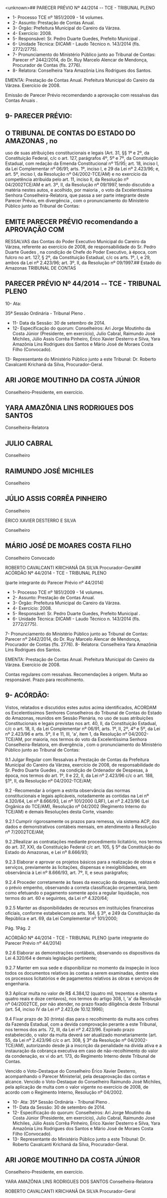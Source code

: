 &lt;unknown&gt;## PARECER PRÉVIO Nº 44/2014 -- TCE - TRIBUNAL PLENO

- 1- Processo TCE nº 1851/2009 - 14 volumes.
- 2- Assunto: Prestação de Contas Anual.
- 3- Órgão: Prefeitura Municipal do Careiro da Várzea.
- 4- Exercício: 2008.
- 5- Responsável: Sr. Pedro Duarte Guedes, Prefeito Municipal .
- 6- Unidade Técnica: DICAMI - Laudo Técnico n. 143/2014 (fls. 2772/2775).
- 7-  Pronunciamento  do Ministério Público  junto  ao Tribunal  de Contas: Parecer  nº 2442/2014, do Dr. Ruy Marcelo Alencar de Mendonça, Procurador de Contas (fls. 2776).
- 8- Relatora: Conselheira Yara Amazônia Lins Rodrigues dos Santos.

EMENTA: Prestação de Contas Anual. Prefeitura  Municipal  do  Careiro  da  Várzea. Exercício de 2008.

Emissão de Parecer Prévio recomendando a aprovação com ressalvas das Contas Anuais .

## 9- PARECER PRÉVIO:

## O TRIBUNAL DE CONTAS DO ESTADO DO AMAZONAS ,  no

uso  de  suas  atribuições  constitucionais  e  legais  (Art.  31,  §§  1º  e  2º,  da  Constituição Federal, c/c o art. 127, parágrafos 4º, 5º e 7º, da Constituição Estadual, com redação da Emenda Constitucional nº 15/95; art. 18, inciso I, da Lei Complementar nº 06/91; arts. 1º, inciso I, e 29 da Lei nº 2.423/96; e, art. 5º, inciso I, da Resolução nº 04/2002-TCE/AM) e no exercício da competência atribuída pelo art. 11, inciso II, da Resolução nº 04/2002TCE/AM e art. 3º, II, da Resolução nº 09/1997, tendo discutido a matéria nestes autos, e acolhido, por  maioria , o  voto  da  Excelentíssima  Senhora  Conselheira-Relatora,  que passa a ser parte integrante deste Parecer Prévio, em divergência , com o pronunciamento do Ministério Público junto ao Tribunal de Contas:

## EMITE PARECER PRÉVIO recomendando a APROVAÇÃO COM

RESSALVAS das Contas do Poder Executivo Municipal do Careiro da Várzea, referente ao exercício de 2008, de responsabilidade do Sr. Pedro Duarte Guedes , na condição de Chefe do Poder Executivo, à época, com fulcro no art. 127, § 2º, da Constituição Estadual, c/c os arts. 1º, I, e 29, ambos da Lei nº 2.423/96; art. 3º, II, da Resolução nº 09/1997.## Estado do Amazonas TRIBUNAL DE CONTAS

## PARECER PRÉVIO Nº 44/2014 -- TCE - TRIBUNAL PLENO

10- Ata:

35ª Sessão Ordinária - Tribunal Pleno .

- 11- Data da Sessão: 30 de setembro de 2014.
- 12-  Especificação  do  quorum: Conselheiros:  Ari  Jorge  Moutinho  da  Costa  Júnior (Presidente,  em  exercício),  Julio  Cabral,  Raimundo  José  Michiles,  Júlio  Assis  Corrêa Pinheiro,  Érico  Xavier  Desterro  e  Silva,  Yara  Amazônia  Lins  Rodrigues  dos  Santos  e Mário José de Moraes Costa Filho (Convocado).

13- Representante do Ministério Público junto a este Tribunal: Dr. Roberto Cavalcanti Krichanã da Silva, Procurador-Geral.

## ARI JORGE MOUTINHO DA COSTA JÚNIOR

Conselheiro-Presidente, em exercício.

## YARA AMAZÔNIA LINS RODRIGUES DOS SANTOS

Conselheira-Relatora

## JULIO CABRAL

Conselheiro

## RAIMUNDO JOSÉ MICHILES

Conselheiro

## JÚLIO ASSIS CORRÊA PINHEIRO

Conselheiro

ÉRICO XAVIER DESTERRO E SILVA

Conselheiro

## MÁRIO JOSÉ DE MOARES COSTA FILHO

Conselheiro Convocado

ROBERTO CAVALCANTI KRICHANÃ DA SILVA Procurador-Geral## ACÓRDÃO Nº 44/2014 - TCE - TRIBUNAL PLENO

(parte integrante do Parecer Prévio nº 44/2014)

- 1- Processo TCE nº 1851/2009 - 14 volumes.
- 2- Assunto: Prestação de Contas Anual.
- 3- Órgão: Prefeitura Municipal do Careiro da Várzea.
- 4- Exercício: 2008.
- 5- Responsável: Sr. Pedro Duarte Guedes, Prefeito Municipal .
- 6- Unidade Técnica: DICAMI - Laudo Técnico n. 143/2014 (fls. 2772/2775).

7-  Pronunciamento  do  Ministério  Público  junto  ao  Tribunal  de  Contas: Parecer  nº 2442/2014, do Dr. Ruy Marcelo Alencar de Mendonça, Procurador de Contas (fls. 2776). 8- Relatora: Conselheira Yara Amazônia Lins Rodrigues dos Santos.

EMENTA: Prestação de  Contas Anual. Prefeitura Municipal do Careiro da Várzea. Exercício de 2008.

Contas  regulares  com  ressalvas.  Recomendações  à origem. Multa ao responsável. Prazo para recolhimento.

## 9- ACÓRDÃO:

Vistos, relatados e  discutidos estes autos acima identificados,  ACORDAM os Excelentíssimos  Senhores  Conselheiros  do  Tribunal  de  Contas  do  Estado  do Amazonas,  reunidos  em Sessão  Plenária,  no  uso  de suas  atribuições Constitucionais  e legais  previstas  nos  art.  40,  II, da  Constituição  Estadual,  c/c  o  art.  18,  II,  da Lei Complementar nº 06/91, arts. 1º, II, 2º, 4º e 5º, da Lei nº 2.423/96 e arts. 5º, II e 11, III, 'a', item 1, da Resolução  nº  04/2002-TCE/AM, por  maioria, nos  termos  do  voto  da Excelentíssima Senhora Conselheira-Relatora, em divergência ,  com o pronunciamento do Ministério Público junto ao Tribunal de Contas:

9.1 Julgar Regular com Ressalvas a Prestação de Contas da Prefeitura Municipal  do  Careiro  da  Várzea,  exercício  de  2008,  de  responsabilidade  do  Sr. Pedro Duarte Guedes , na condição de Ordenador de Despesas, à época, nos termos do art. 1º, II e 22, II, da Lei nº 2.423/96 c/c o art. 188, §1º, II, da Resolução nº 04/2002-TCE/AM;

9.2 -Recomendar à origem a estrita observância das normas constitucionais  e  legais  aplicáveis,  notadamente  as  contidas  na  Lei  nº  4.320/64,  Lei  nº 8.666/93, Lei nº 101/2000 (LRF), Lei nº 2.423/96 (Lei Orgânica do TCE/AM), Resolução nº 04/2002 (Regimento Interno do TCE/AM) e demais Resoluções desta Corte, visando:

9.2.1 Cumprir rigorosamente os prazos para remessa, via sistema ACP, dos dados e demonstrativos contábeis mensais, em atendimento à Resolução nº 7/2002TCE/AM;

9.2.2Realizar  as  contratações  mediante procedimento  licitatório,  nos termos do art. 37, XXI, da Constituição Federal c/c art. 105, § 5º da Constituição do Estado do Amazonas, e Lei nº 8.666/93;

9.2.3 Elaborar e aprovar os projetos básicos para a realização de obras e serviços, previamente às licitações, dispensas e inexigibilidades, em observância à Lei nº 8.666/93, art. 7º, II, e seus parágrafos;

9.2.4 Proceder corretamente às fases da execução da despesa, realizando o prévio empenho, observando a correta classificação orçamentária, bem como efetuando o pagamento somente após a regular liquidação, nos termos do art. 60 e seguintes, da Lei nº 4.320/64;

9.2.5  Manter  as  disponibilidades  de  recursos  em  instituições  financeiras oficiais, conforme estabelecem os arts. 164, § 3º, e 249 da Constituição da República e art. 69, da Lei Complementar nº 101/2000;

Pág. 1Pág. 2

ACÓRDÃO Nº 44/2014 - TCE - TRIBUNAL PLENO (parte integrante do Parecer Prévio nº 44/2014)

9.2.6 Elaborar as demonstrações contábeis, observando os dispositivos da Lei 4.320/64 e demais legislação pertinente;

9.2.7 Manter em sua sede e disponibilizar no momento da  inspeção in loco todos  os  documentos  relativos  às  contas  a  serem  examinadas,  dentre  eles  os processos licitatórios e de pagamentos relativos às obras e serviços de engenharia.

9.3 Aplicar multa no valor de R$ 4.384,12 (quatro mil, trezentos e oitenta e quatro reais e doze centavos), nos termos do artigo 308, I, 'a' da Resolução nº 04/2002TCE, por não atender, no prazo fixado diligência deste Tribunal (art. 54, inciso IV da Lei nº 2.423,de 10.12.1996);

9.4 Fixar prazo de 30 (trinta) dias para o recolhimento da multa aos cofres da Fazenda Estadual, com a devida comprovação perante a este Tribunal, nos termos dos arts. 72, III, da Lei nº 2.423/96. Expirado prazo estabelecido, o valor da multa deverá ser atualizado monetariamente (art. 55, da Lei nº 2.423/96 c/c o art. 308, § 3º da Resolução nº 04/2002-TCE/AM),  autorizando  desde  já  a  inscrição  da  penalidade  na  dívida  ativa  e  a instauração da cobrança executiva em caso de não-recolhimento do valor da condenação, ex vi do art. 173, do Regimento Interno deste Tribunal de Contas.

Vencido o Voto-Destaque do Conselheiro Érico Xavier Desterro, acompanhando o Parecer Ministerial, pela  desaprovação  das  contas  e  alcance.  Vencido  o  Voto-Destaque  do Conselheiro  Raimundo  José  Michiles,  pela  aplicação  de  multa  com  o  valor  vigente  no exercício de 2008, de acordo com o Regimento Interno, Resolução nº 04/2002.

- 10- Ata: 35ª Sessão Ordinária - Tribunal Pleno .
- 11- Data da Sessão: 30 de setembro de 2014.
- 12-  Especificação  do  quorum: Conselheiros: Ari Jorge Moutinho  da  Costa  Júnior (Presidente,  em  exercício),  Julio  Cabral,  Raimundo  José  Michiles,  Júlio  Assis  Corrêa Pinheiro, Érico Xavier Desterro e Silva, Yara Amazônia Lins Rodrigues dos Santos e Mário José de Moraes Costa Filho (Convocado).
- 13- Representante do Ministério Público junto a este Tribunal: Dr. Roberto Cavalcanti Krichanã da Silva, Procurador-Geral.

## ARI JORGE MOUTINHO DA COSTA JÚNIOR

Conselheiro-Presidente, em exercício.

YARA AMAZÔNIA LINS RODRIGUES DOS SANTOS Conselheira-Relatora

ROBERTO CAVALCANTI KRICHANÃ DA SILVA Procurador-Geral